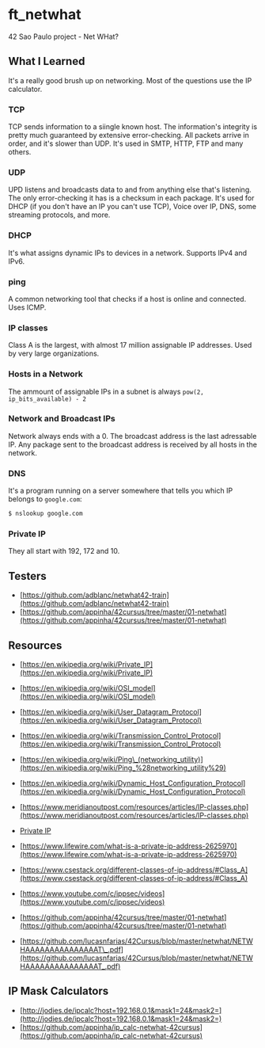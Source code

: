 # ft_netwhat

42 Sao Paulo project - Net WHat?

## What I Learned

It's a really good brush up on networking.
Most of the questions use the IP calculator.

### TCP

TCP sends information to a siingle known host.
The information's integrity is pretty much guaranteed by extensive error-checking.
All packets arrive in order, and it's slower than UDP.
It's used in SMTP, HTTP, FTP and many others.

### UDP

UPD listens and broadcasts data to and from anything else that's listening.
The only error-checking it has is a checksum in each package.
It's used for DHCP (if you don't have an IP you can't use TCP), Voice over IP,
DNS, some streaming protocols, and more.

### DHCP

It's what assigns dynamic IPs to devices in a network.
Supports IPv4 and IPv6.

### ping

A common networking tool that checks if a host is online and connected. Uses ICMP.

### IP classes

Class A is the largest, with almost 17 million assignable IP addresses.
Used by very large organizations.

### Hosts in a Network

The ammount of assignable IPs in a subnet is always `pow(2, ip_bits_available) - 2`

### Network and Broadcast IPs

Network always ends with a 0.
The broadcast address is the last adressable IP.
Any package sent to the broadcast address is received by all hosts in the network.

### DNS

It's a program running on a server somewhere that tells you which IP belongs to `google.com`:

```bash
$ nslookup google.com
```

### Private IP

They all start with 192, 172 and 10.

## Testers

- [https://github.com/adblanc/netwhat42-train](https://github.com/adblanc/netwhat42-train)
- [https://github.com/appinha/42cursus/tree/master/01-netwhat](https://github.com/appinha/42cursus/tree/master/01-netwhat)

## Resources

- [https://en.wikipedia.org/wiki/Private_IP](https://en.wikipedia.org/wiki/Private_IP)
- [https://en.wikipedia.org/wiki/OSI_model](https://en.wikipedia.org/wiki/OSI_model)
- [https://en.wikipedia.org/wiki/User_Datagram_Protocol](https://en.wikipedia.org/wiki/User_Datagram_Protocol)
- [https://en.wikipedia.org/wiki/Transmission_Control_Protocol](https://en.wikipedia.org/wiki/Transmission_Control_Protocol)
- [https://en.wikipedia.org/wiki/Ping\_(networking_utility)](https://en.wikipedia.org/wiki/Ping_%28networking_utility%29)
- [https://en.wikipedia.org/wiki/Dynamic_Host_Configuration_Protocol](https://en.wikipedia.org/wiki/Dynamic_Host_Configuration_Protocol)
- [https://www.meridianoutpost.com/resources/articles/IP-classes.php](https://www.meridianoutpost.com/resources/articles/IP-classes.php)

- [Private IP](https://whatismyipaddress.com/private-ip?__cf_chl_jschl_tk__=5b82b4f491407ec3c21c21de877c674ab747e579-1613940129-0-AWiz3zZF8QDWnRF0_vuiCAeZoCm1crquVe_N7ljLWW2854clNl-RxEzSU_HktAlZPFT4f7MValxzkzYvX3gdwa_D0-LXt5OgA56Kc7FRixHudg8ZVxZWUoKIYEEexYsZTcQrzBruxujERC-TzktMtvU3SJCbs1WRlCqSW0SfZK6Zu84i8_LdOEp5xOgHG-vYPKqLxrutUF7T2_RLiYO2IBD1VYdoKOvZ99PudLjuhV5sNbETrT7wOO4mudNyqmOK3JysgUbVs7nZh7knQKsNxnrDJgJK1GbJZPgEXfLoj5p7khCXrxqHaxA1Q8piIslMvpl08BCtm8R30iGRWG4kDiiKKuSZ9tNKqIDLSJh4XGWUSsV80g9v_6H14t3-hnVhDA)
- [https://www.lifewire.com/what-is-a-private-ip-address-2625970](https://www.lifewire.com/what-is-a-private-ip-address-2625970)
- [https://www.csestack.org/different-classes-of-ip-address/#Class_A](https://www.csestack.org/different-classes-of-ip-address/#Class_A)
- [https://www.youtube.com/c/ippsec/videos](https://www.youtube.com/c/ippsec/videos)
- [https://github.com/appinha/42cursus/tree/master/01-netwhat](https://github.com/appinha/42cursus/tree/master/01-netwhat)
- [https://github.com/lucasnfarias/42Cursus/blob/master/netwhat/NETWHAAAAAAAAAAAAAAAT\_.pdf](https://github.com/lucasnfarias/42Cursus/blob/master/netwhat/NETWHAAAAAAAAAAAAAAAT_.pdf)

## IP Mask Calculators

- [http://jodies.de/ipcalc?host=192.168.0.1&mask1=24&mask2=](http://jodies.de/ipcalc?host=192.168.0.1&mask1=24&mask2=)
- [https://github.com/appinha/ip_calc-netwhat-42cursus](https://github.com/appinha/ip_calc-netwhat-42cursus)
